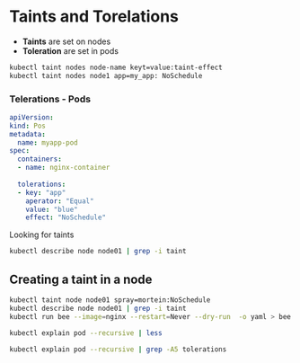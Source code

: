 # Taints and Torelations

* **Taints** are set on nodes
* **Toleration** are set in pods



```bash
kubectl taint nodes node-name keyt=value:taint-effect
kubectl taint nodes node1 app=my_app: NoSchedule
```

### Telerations - Pods

```yaml
apiVersion:
kind: Pos
metadata:
  name: myapp-pod
spec:
  containers:
  - name: nginx-container
    
  tolerations:
  - key: "app"
    aperator: "Equal"
    value: "blue"
    effect: "NoSchedule"
```


Looking for taints
```bash
kubectl describe node node01 | grep -i taint
```

## Creating a taint in a node

```bash
kubectl taint node node01 spray=mortein:NoSchedule
kubectl describe node node01 | grep -i taint
kubectl run bee --image=nginx --restart=Never --dry-run  -o yaml > bee.yaml

kubectl explain pod --recursive | less

kubectl explain pod --recursive | grep -A5 tolerations

```